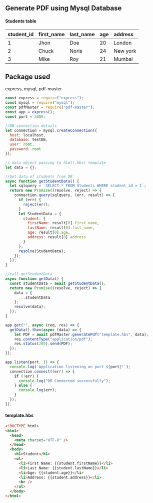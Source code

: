 ## Generate PDF using Mysql Database

#### Students table

| student_id | first_name | last_name | age | address  |
| :--------- | :--------- | :-------- | :-- | :------- |
| 1          | Jhon       | Doe       | 20  | London   |
| 2          | Chuck      | Noris     | 24  | New york |
| 3          | Mike       | Roy       | 21  | Mumbai   |

## Package used

express, mysql, pdf-master

```js
const express = require("express");
const mysql = require("mysql");
const pdfMaster = require("pdf-master");
const app = express();
const port = 3000;

//DB connection details
let connection = mysql.createConnection({
  host: localhost,
  database: testDB,
  user: root,
  password: root
});

// data object passing to html(.hbs) template
let data = {};

//Get data of students from DB
async function getStudentData() {
  let sqlquery = `SELECT * FROM Students WHERE student_id = 1`;
  return new Promise((resolve, reject) => {
    connection.query(sqlquery, (err, result) => {
      if (err) {
        reject(err);
      }
      let StudentData = {
        student: {
          firstName: result[0].first_name,
          lastName: result[0].last_name,
          age: result[0].age,
          address: result[0].address
        }
      };
      resolve(StudentData);
    });
  });
}

//call getStudentData
async function getData() {
  const studentData = await getStudentData();
  return new Promise((resolve, reject) => {
    data = {
      ...studentData
    };
    resolve(data);
  });
}

app.get("", async (req, res) => {
  getData().then(async (data) => {
    let PDF = await pdfMaster.generatePdf("template.hbs", data);
    res.contentType("application/pdf");
    res.status(200).send(PDF);
  });
});

app.listen(port, () => {
  console.log(`Application listening on port ${port}!`);
  connection.connect((err) => {
    if (!err) {
      console.log("DB Connected successfully");
    } else {
      console.log(err);
    }
  });
});
```

#### template.hbs

```html
<!DOCTYPE html>
<html>
  <head>
    <meta charset="UTF-8" />
  </head>
  <body>
    <h1>Student</h1>
    <ul>
      <li>First Name: {{student.firstName}}</li>
      <li>Last Name: {{student.lastName}}</li>
      <li>Age: {{student.age}}</li>
      <li>Address: {{student.address}}</li>
      <br />
    </ul>
  </body>
</html>
```
